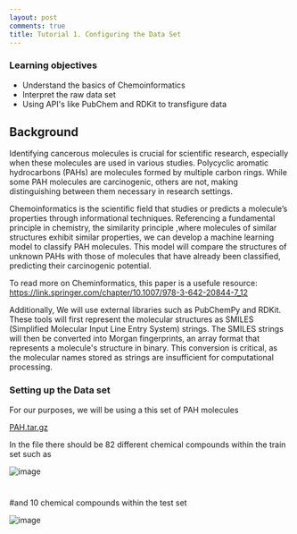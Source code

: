 ```yaml
---
layout: post
comments: true
title: Tutorial 1. Configuring the Data Set
---
```


### Learning objectives
* Understand the basics of Chemoinformatics
* Interpret the raw data set
* Using API's like PubChem and RDKit to transfigure data

## Background

Identifying cancerous molecules is crucial for scientific research, especially when these molecules are used in various studies. Polycyclic aromatic hydrocarbons (PAHs) are molecules formed by multiple carbon rings. While some PAH molecules are carcinogenic, others are not, making distinguishing between them necessary in research settings.

Chemoinformatics is the scientific field that studies or predicts a molecule’s properties through informational techniques. Referencing a fundamental principle in chemistry, the similarity principle ,where molecules of similar structures exhibit similar properties, we can develop a machine learning model to classify PAH molecules. This model will compare the structures of unknown PAHs with those of molecules that have already been classified, predicting their carcinogenic potential.

To read more on Cheminformatics, this paper is a usefule resource: https://link.springer.com/chapter/10.1007/978-3-642-20844-7_12 

Additionally, We will use external libraries such as PubChemPy and RDKit. These tools will first represent the molecular structures as SMILES (Simplified Molecular Input Line Entry System) strings. The SMILES strings will then be converted into Morgan fingerprints, an array format that represents a molecule's structure in binary. This conversion is critical, as the molecular names stored as strings are insufficient for computational processing.

### Setting up the Data set

For our purposes, we will be using a this set of PAH molecules 

[PAH.tar.gz](https://github.com/user-attachments/files/17249526/PAH.tar.gz)

In the file there should be 82 different chemical compounds within the train set such as 

![image](https://github.com/user-attachments/assets/9107b67e-1246-4779-8369-82a3a22395e2)

#
#
#and 10 chemical compounds within the test set 

![image](https://github.com/user-attachments/assets/a9deb5ee-d6ee-459a-b967-082469919ea5)








